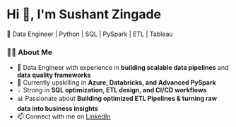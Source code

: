 # Hi 👋, I'm Sushant Zingade  
🚀 Data Engineer | Python | SQL | PySpark | ETL | Tableau  

### 👨‍💻 About Me  
- 💼 Data Engineer with experience in **building scalable data pipelines** and **data quality frameworks**  
- 🌱 Currently upskilling in **Azure, Databricks, and Advanced PySpark**  
- 💡 Strong in **SQL optimization, ETL design, and CI/CD workflows**  
- 📊 Passionate about **Building optimized ETL Pipelines & turning raw data into business insights**  
- 📫 Connect with me on [LinkedIn](https://www.linkedin.com/in/sushant-zingade-95aa62217/)  

